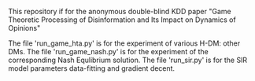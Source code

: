 This repository if for the anonymous double-blind KDD paper "Game Theoretic Processing of Disinformation and Its Impact on Dynamics of Opinions"

The file 'run_game_hta.py' is for the experiment of various H-DM: other DMs.
The file 'run_game_nash.py' is for the experiment of the corresponding Nash Equlibrium solution.
The file 'run_sir.py' is for the SIR model parameters data-fitting and gradient decent.
